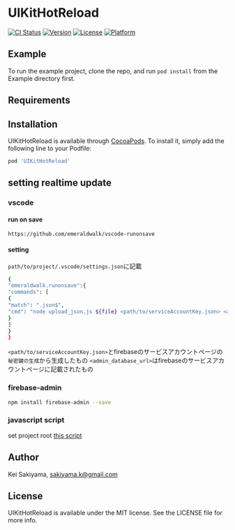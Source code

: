 # UIKitHotReload

[![CI Status](https://img.shields.io/travis/sakiyama.k@gmail.com/UIKitHotReload.svg?style=flat)](https://travis-ci.org/sakiyama.k@gmail.com/UIKitHotReload)
[![Version](https://img.shields.io/cocoapods/v/UIKitHotReload.svg?style=flat)](https://cocoapods.org/pods/UIKitHotReload)
[![License](https://img.shields.io/cocoapods/l/UIKitHotReload.svg?style=flat)](https://cocoapods.org/pods/UIKitHotReload)
[![Platform](https://img.shields.io/cocoapods/p/UIKitHotReload.svg?style=flat)](https://cocoapods.org/pods/UIKitHotReload)

## Example

To run the example project, clone the repo, and run `pod install` from the Example directory first.

## Requirements

## Installation

UIKitHotReload is available through [CocoaPods](https://cocoapods.org). To install
it, simply add the following line to your Podfile:

```ruby
pod 'UIKitHotReload'
```

## setting realtime update

### vscode

#### run on save
```
https://github.com/emeraldwalk/vscode-runonsave
```

#### setting 
`path/to/project/.vscode/settings.json`に記載

```sh
{
"emeraldwalk.runonsave":{
"commands": [
{
"match": ".json$",
"cmd": "node upload_json.js ${file} <path/to/serviceAccountKey.json> <admin_database_url>"
}
]
}
}
```
`<path/to/serviceAccountKey.json>`とfirebaseのサービスアカウントページの`秘密鍵の生成`から生成したもの
`<admin_database_url>`はfirebaseのサービスアカウントページに記載されたもの


### firebase-admin

```sh
npm install firebase-admin --save
```

### javascript script

set project root [this script](https://gist.githubusercontent.com/sakiyamaK/972bac65e7f4b82364c97d418b563c06/raw/c1ccc4e0a96dd91691df0d193aff8bcf8ac5f24e/upload_json_to_firestore.js)

## Author

Kei Sakiyama, sakiyama.k@gmail.com

## License

UIKitHotReload is available under the MIT license. See the LICENSE file for more info.

